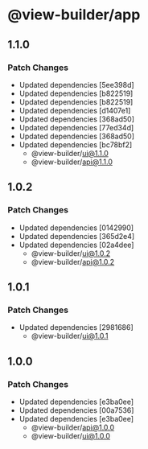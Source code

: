 # @view-builder/app

## 1.1.0

### Patch Changes

- Updated dependencies [5ee398d]
- Updated dependencies [b822519]
- Updated dependencies [b822519]
- Updated dependencies [d1407e1]
- Updated dependencies [368ad50]
- Updated dependencies [77ed34d]
- Updated dependencies [368ad50]
- Updated dependencies [bc78bf2]
  - @view-builder/ui@1.1.0
  - @view-builder/api@1.1.0

## 1.0.2

### Patch Changes

- Updated dependencies [0142990]
- Updated dependencies [365d2e4]
- Updated dependencies [02a4dee]
  - @view-builder/ui@1.0.2
  - @view-builder/api@1.0.2

## 1.0.1

### Patch Changes

- Updated dependencies [2981686]
  - @view-builder/ui@1.0.1

## 1.0.0

### Patch Changes

- Updated dependencies [e3ba0ee]
- Updated dependencies [00a7536]
- Updated dependencies [e3ba0ee]
  - @view-builder/api@1.0.0
  - @view-builder/ui@1.0.0
